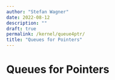 ```yaml
---
author: "Stefan Wagner"
date: 2022-08-12
description: ""
draft: true
permalink: /kernel/queue4ptr/
title: "Queues for Pointers"
---
```


# Queues for Pointers
